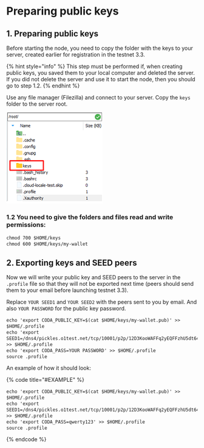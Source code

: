 # Preparing public keys

## 1. Preparing public keys

Before starting the node, you need to copy the folder with the keys to your server, created earlier for registration in the testnet 3.3.

{% hint style="info" %}
This step must be performed if, when creating public keys, you saved them to your local computer and deleted the server. If you did not delete the server and use it to start the node, then you should go to step 1.2.
{% endhint %}

Use any file manager \(Filezilla\) and connect to your server. Copy the `keys` folder to the server root.

![](../../.gitbook/assets/image%20%281%29.png)

### 1.2 You need to give the folders and files read and write permissions:

```text
chmod 700 $HOME/keys
chmod 600 $HOME/keys/my-wallet
```

## 2. Exporting keys and SEED peers

Now we will write your public key and SEED peers to the server in the `.profile` file so that they will not be exported next time \(peers should send them to your email before launching testnet 3.3\).

Replace `YOUR SEED1` and `YOUR SEED2` with the peers sent to you by email. And also `YOUR PASSWORD` for the public key password.

```text
echo 'export CODA_PUBLIC_KEY=$(cat $HOME/keys/my-wallet.pub)' >> $HOME/.profile
echo 'export SEED1=/dns4/pickles.o1test.net/tcp/10001/p2p/12D3KooWAFFq2yEQFFzhU5dt64AWqawRuomG9hL8rSmm5vxhAsgr' >> $HOME/.profile
echo 'export CODA_PASS=YOUR PASSWORD' >> $HOME/.profile
source .profile
```

An example of how it should look:

{% code title="\#EXAMPLE" %}
```text
echo 'export CODA_PUBLIC_KEY=$(cat $HOME/keys/my-wallet.pub)' >> $HOME/.profile
echo 'export SEED1=/dns4/pickles.o1test.net/tcp/10001/p2p/12D3KooWAFFq2yEQFFzhU5dt64AWqawRuomG9hL8rSmm5vxhAsgr' >> $HOME/.profile
echo 'export CODA_PASS=qwerty123' >> $HOME/.profile
source .profile
```
{% endcode %}

